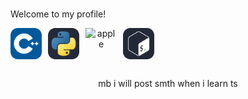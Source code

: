 #
Welcome to my profile!
<div align="center">
<div style="display: flex; gap: 10px;">
  <img src="https://github.com/tandpfun/skill-icons/blob/main/icons/CPP.svg" alt="cpp" width="50">
  <img src="https://github.com/tandpfun/skill-icons/blob/main/icons/Python-Dark.svg" alt="python" width="50">
  <img src="https://github.com/tandpfun/skill-icons/blob/main/icons/Apple-Dark.svg" alt="apple" width="50">
  <img src="https://github.com/tandpfun/skill-icons/blob/main/icons/Bash-Dark.svg" alt="bash" width="50">
</div>

##
mb i will post smth when i learn ts